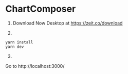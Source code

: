# ChartComposer

1) Download Now Desktop at https://zeit.co/download

2)
```
yarn install
yarn dev
```

3)
Go to http://localhost:3000/
